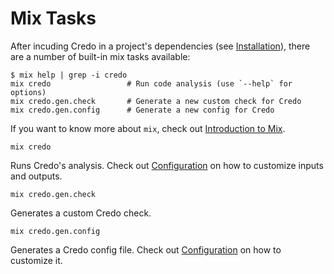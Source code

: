 # Mix Tasks

After incuding Credo in a project's dependencies (see [Installation](installation.html)), there are a number of built-in mix tasks available:

```shell
$ mix help | grep -i credo
mix credo                 # Run code analysis (use `--help` for options)
mix credo.gen.check       # Generate a new custom check for Credo
mix credo.gen.config      # Generate a new config for Credo
```

If you want to know more about `mix`, check out [Introduction to Mix](https://elixir-lang.org/getting-started/mix-otp/introduction-to-mix.html).

`mix credo`

Runs Credo's analysis.
Check out [Configuration](configuration.html) on how to customize inputs and outputs.

`mix credo.gen.check`

Generates a custom Credo check.

`mix credo.gen.config`

Generates a Credo config file.
Check out [Configuration](configuration.html) on how to customize it.
